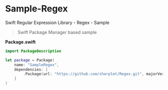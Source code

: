 # Sample-Regex
Swift Regular Expression Library - Regex - Sample

> Swift Package Manager based sample

**Package.swift**

```swift
import PackageDescription

let package = Package(
    name: "SampleRegex",
    dependencies: [
        .Package(url: "https://github.com/sharplet/Regex.git", majorVersion: 0, minor: 3),
    ]
)
```
